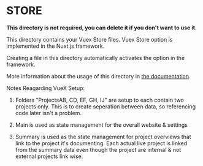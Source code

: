 # STORE

**This directory is not required, you can delete it if you don't want to use it.**

This directory contains your Vuex Store files.
Vuex Store option is implemented in the Nuxt.js framework.

Creating a file in this directory automatically activates the option in the framework.

More information about the usage of this directory in [the documentation](https://nuxtjs.org/guide/vuex-store).

Notes Reagarding VueX Setup:

1. Folders "ProjectsAB, CD, EF, GH, IJ" are setup to each contain two projects only.
   This is to create seperation between data, so referencing code later isn't a problem.

2. Main is used as state management for the overall website & settings

3. Summary is used as the state management for project overviews that link to the project
   it's documenting. Each actual live project is linked from the summary data even though the project
   are internal & not external projects link wise.
